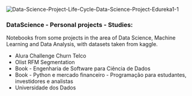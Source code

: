 ![Data-Science-Project-Life-Cycle-Data-Science-Project-Edureka1-1](https://user-images.githubusercontent.com/64717231/233168607-5a6d854a-3911-4eef-8f33-825d2e79d905.png)


### DataScience - Personal projects - Studies:
Notebooks from some projects in the area of Data Science, Machine Learning and Data Analysis, with datasets taken from kaggle.

* Alura Challenge Churn Telco
* Olist RFM Segmentation
* Book - Engenharia de Software para Ciência de Dados
* Book - Python e mercado financeiro - Programação para estudantes, investidores e analistas
* Universidade dos Dados



